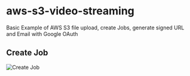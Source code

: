 # aws-s3-video-streaming
Basic Example of AWS S3 file upload, create Jobs, generate signed URL and Email with Google OAuth

## Create Job
![Create Job](https://repository-images.githubusercontent.com/280680737/dad70700-c93b-11ea-932c-0270b0156e14)
